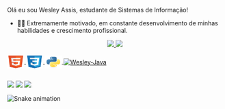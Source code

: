 Olá eu sou Wesley Assis, estudante de Sistemas de Informação!

- 👨‍🎓 Extremamente motivado, em constante desenvolvimento de minhas habilidades e crescimento profissional.


<div align="center">
  <a href="https://github.com/WesleyAssiss">
  <img height="180em" src="https://github-readme-stats.vercel.app/api?username=WesleyAssiss&show_icons=true&theme=dark&include_all_commits=true&count_private=true"/>
  <img height="180em" src="https://github-readme-stats.vercel.app/api/top-langs/?username=WesleyAssiss&layout=compact&langs_count=7&theme=dark"/>
</div>

<div style="display: inline_block"><br>

  <img align="center" alt="Wesley-HTML" height="30" width="40" src="https://raw.githubusercontent.com/devicons/devicon/master/icons/html5/html5-original.svg">
  <img align="center" alt="Wesley-CSS" height="30" width="40" src="https://raw.githubusercontent.com/devicons/devicon/master/icons/css3/css3-original.svg">
  <img align="center" alt="Wesley-Python" height="30" width="40" src="https://raw.githubusercontent.com/devicons/devicon/master/icons/python/python-original.svg">
  <img align="center" alt="Wesley-Java" height="30" width="40" src="https://cdn.jsdelivr.net/gh/devicons/devicon/icons/java/java-original-wordmark.svg" />

   
</div>

 ##
 
<div> 

  <a href="https://www.instagram.com/wesleyassis1999/" target="_blank"><img src="https://img.shields.io/badge/-Instagram-%23E4405F?style=for-the-badge&logo=instagram&logoColor=white" target="_blank"></a>
   <a href = "mailto:wesleyassis1999@gmail.com"><img src="https://img.shields.io/badge/-Gmail-%23333?style=for-the-badge&logo=gmail&logoColor=white" target="_blank"></a>
  <a href="https://www.linkedin.com/in/wesley-assis-14a19b166/" target="_blank"><img src="https://img.shields.io/badge/-LinkedIn-%230077B5?style=for-the-badge&logo=linkedin&logoColor=white" target="_blank"></a> 
 
 ![Snake animation](https://github.com/WesleyAssiss/WesleyAssiss/blob/output/github-contribution-grid-snake.svg)
 
</div>
